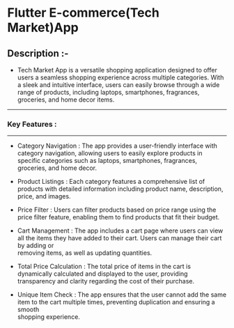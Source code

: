 # Flutter E-commerce(Tech Market)App

## Description :-
* Tech Market App is a versatile shopping application designed to offer users a seamless shopping experience across multiple categories. With a sleek and intuitive   interface, users can easily browse through a wide range of products, including laptops, smartphones, fragrances, groceries, and home decor items.
___
### Key Features :
___
* Category Navigation : The app provides a user-friendly interface with category navigation, allowing users to easily explore products in specific categories such    as laptops, smartphones, fragrances, groceries, and home decor.

* Product Listings : Each category features a comprehensive list of products with detailed information including product name, description, price, and images.

* Price Filter : Users can filter products based on price range using the price filter feature, enabling them to find products that fit their budget.

* Cart Management : The app includes a cart page where users can view all the items they have added to their cart. Users can manage their cart by adding or     
  removing   items, as well as updating quantities.

* Total Price Calculation : The total price of items in the cart is dynamically calculated and displayed to the user, providing transparency and clarity regarding 
  the cost of their purchase.

* Unique Item Check : The app ensures that the user cannot add the same item to the cart multiple times, preventing duplication and ensuring a smooth      
  shopping experience.
  
